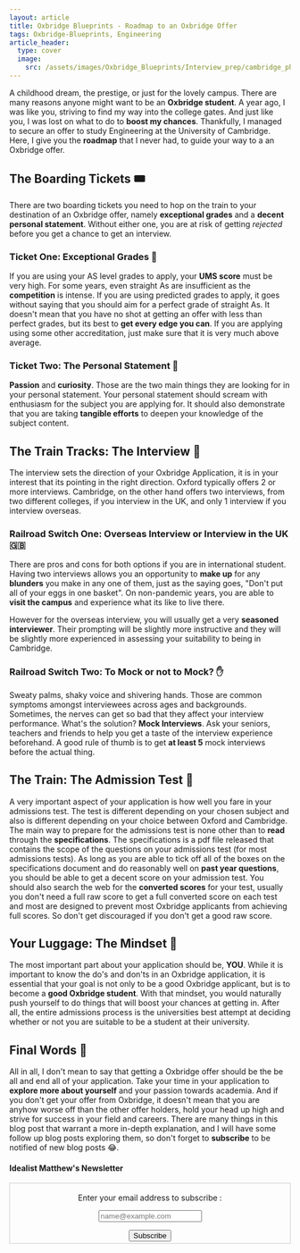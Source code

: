 ```yaml
---
layout: article
title: Oxbridge Blueprints - Roadmap to an Oxbridge Offer
tags: Oxbridge-Blueprints, Engineering
article_header:
  type: cover
  image:
    src: /assets/images/Oxbridge_Blueprints/Interview_prep/cambridge_photo.jpg
---
```


A childhood dream, the prestige, or just for the lovely campus. There are many reasons anyone might want to be an **Oxbridge student**. A year ago, I was like you, striving to find my way into the college gates. And just like you, I was lost on what to do to **boost my chances**. Thankfully, I managed to secure an offer to study Engineering at the University of Cambridge. Here, I give you the **roadmap** that I never had, to guide your way to a an Oxbridge offer.

## The Boarding Tickets 🎟️

There are two boarding tickets you need to hop on the train to your destination of an Oxbridge offer, namely **exceptional grades** and a **decent personal statement**. Without either one, you are at risk of getting *rejected* before you get a chance to get an interview.

### Ticket One: Exceptional Grades 💯

If you are using your AS level grades to apply, your **UMS score** must be very high. For some years, even straight As are insufficient as the **competition** is intense. If you are using predicted grades to apply, it goes without saying that you should aim for a perfect grade of straight As. It doesn't mean that you have no shot at getting an offer with less than perfect grades, but its best to **get every edge you can**. If you are applying using some other accreditation, just make sure that it is very much above average.

### Ticket Two: The Personal Statement 📜

**Passion** and **curiosity**. Those are the two main things they are looking for in your personal statement. Your personal statement should scream with enthusiasm for the subject you are applying for. It should also demonstrate that you are taking **tangible efforts** to deepen your knowledge of the subject content.

## The Train Tracks: The Interview 💼

The interview sets the direction of your Oxbridge Application, it is in your interest that its pointing in the right direction. Oxford typically offers 2 or more interviews. Cambridge, on the other hand offers two interviews, from two different colleges, if you interview in the UK, and only 1 interview if you interview overseas.

### Railroad Switch One: Overseas Interview or Interview in the UK :gb:

There are pros and cons for both options if you are in international student. Having two interviews allows you an opportunity to **make up** for any **blunders** you make in any one of them, just as the saying goes, "Don't put all of your eggs in one basket". On non-pandemic years, you are able to **visit the campus** and experience what its like to live there.

However for the overseas interview, you will usually get a very **seasoned interviewer**. Their prompting will be slightly more instructive and they will be slightly more experienced in assessing your suitability to being in Cambridge.

### Railroad Switch Two: To Mock or not to Mock? ✋

Sweaty palms, shaky voice and shivering hands. Those are common symptoms amongst interviewees across ages and backgrounds. Sometimes, the nerves can get so bad that they affect your interview performance. What's the solution? **Mock Interviews**. Ask your seniors, teachers and friends to help you get a taste of the interview experience beforehand. A good rule of thumb is to get **at least 5** mock interviews before the actual thing.

## The Train: The Admission Test 📖

A very important aspect of your application is how well you fare in your admissions test. The test is different depending on your chosen subject and also is different depending on your choice between Oxford and Cambridge. The main way to prepare for the admissions test is none other than to **read** through the **specifications**. The specifications is a pdf file released that contains the scope of the questions on your admissions test (for most admissions tests). As long as you are able to tick off all of the boxes on the specifications document and do reasonably well on **past year questions**, you should be able to get a decent score on your admission test. You should also search the web for the **converted scores** for your test, usually you don't need a full raw score to get a full converted score on each test and most are designed to prevent most Oxbridge applicants from achieving full scores. So don't get discouraged if you don't get a good raw score.

## Your Luggage: The Mindset 🧠

The most important part about your application should be, **YOU**. While it is important to know the do's and don'ts in an Oxbridge application, it is essential that your goal is not only to be a good Oxbridge applicant, but is to become a **good Oxbridge student**. With that mindset, you would naturally push yourself to do things that will boost your chances at getting in. After all, the entire admissions process is the universities best attempt at deciding whether or not you are suitable to be a student at their university.

## Final Words 💬

All in all, I don't mean to say that getting a Oxbridge offer should be the be all and end all of your application. Take your time in your application to **explore more about yourself** and your passion towards academia. And if you don't get your offer from Oxbridge, it doesn't mean that you are anyhow worse off than the other offer holders, hold your head up high and strive for success in your field and careers. There are many things in this blog post that warrant a more in-depth explanation, and I will have some follow up blog posts exploring them, so don't forget to **subscribe** to be notified of new blog posts 😂.

<div class = "newsletter-container">
  <h4 class = "newsletter-title">Idealist Matthew's Newsletter</h4>

  <form style="border:1px solid #ccc;padding:3px;text-align:center;"
  action="https://feedburner.google.com/fb/a/mailverify"
  method="post" target="popupwindow"
  onsubmit="window.open('https://feedburner.google.com/fb/a/mailverify?uri=idealistmatthewswebsite', 'popupwindow', 'scrollbars=yes,width=550,height=520');return true">
    <p class = "newsletter-text">Enter your email address to subscribe  :</p>
    <p><input class="newsletter-email" type="text" name="email" placeholder="name@example.com"/>
    </p><input type="hidden" value="idealistmatthewswebsite" name="uri"/>
    <input type="hidden" name="loc" value="en_US"/>
    <input class ="newsletter-submit" type="submit" value="Subscribe" />
  </form>
</div>
